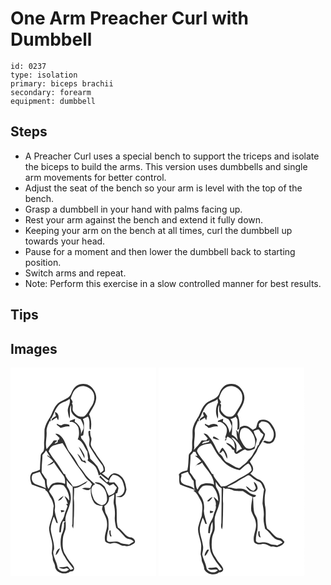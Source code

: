 # One Arm Preacher Curl with Dumbbell
> 

``` 
id: 0237 
type: isolation 
primary: biceps brachii 
secondary: forearm 
equipment: dumbbell 
``` 

## Steps

 - A Preacher Curl uses a special bench to support the triceps and isolate the biceps to build the arms. This version uses dumbbells and single arm movements for better control.
 - Adjust the seat of the bench so your arm is level with the top of the bench.
 - Grasp a dumbbell in your hand with palms facing up.
 - Rest your arm against the bench and extend it fully down.
 - Keeping your arm on the bench at all times, curl the dumbbell up towards your head.
 - Pause for a moment and then lower the dumbbell back to starting position.
 - Switch arms and repeat.
 - Note: Perform this exercise in a slow controlled manner for best results.

## Tips


## Images

<svg width="175pt" height="250pt" viewBox="0 0 175 250" xmlns="http://www.w3.org/2000/svg">
  <g fill="#FFF">
    <path d="M0 0h175v250H0V0m72.67 31.77c-3.58 7.19-13.07 7.02-17.65 13.21-4.1 4.82-5.09 11.35-8.75 16.43-2.56 3.76-4.39 8.02-5.41 12.45-.29 4.69.1 9.41-.41 14.1-.55 4 .66 8.13-.76 12.03-1.16 1.95-3.52 3.35-3.44 5.86-.51 5.54-.76 11.12-.91 16.68-1.12.48-2.23.96-3.36 1.42-1.99.64-3.98 1.31-5.97 1.96-3.75 4.02-2.33 9.81-.46 14.38 5.37 2.04 10.82 3.87 16.29 5.66-.03.27-.08.81-.1 1.07 3.65 1.96 4.48 6.23 6.68 9.4 1.95 2.81 2.62 6.2 3.46 9.45-.78 3.68-.68 7.45-1.08 11.17-1.62 4.91-3.55 9.78-4.45 14.89-.28 7.24 3.62 13.88 3.83 21.09.09 3.29-.45 6.55-.69 9.83.3 2.08 1.23 4.04 1.2 6.18-.16 3.23 2.35 5.75 2.71 8.88.07 8.4 12.25 11.78 18.01 6.77 1.53-.38 3.68.04 4.42-1.75 1.82-2.95-1.23-5.76-2.83-8.03-3.53-3.63-5.84-8.19-8.43-12.48-2.43-5.42-2.17-11.56-1.71-17.35.26-3.92 2.19-7.41 3.17-11.15.54-3.12.15-6.32.3-9.47-.76.49-1.51.99-2.27 1.48.68 5.06-.58 10.05-2.76 14.6-2.15 8.74-1.63 18.85 3.74 26.4 2.53 5.38 6.85 9.53 10.26 14.33-.84.34-2.51 1.01-3.35 1.34-.78-.85-1.47-1.77-2.07-2.75-.4-.35-1.2-1.05-1.6-1.39-3.42 1.24-7.07.58-10.54 1.42 3.01 1.34 6.47 2.41 9.61.79.7.35 2.11 1.04 2.82 1.39-3.36 4.4-10.98 3.13-13.52-1.45-.5-2.97-1.27-5.89-2.55-8.63-1.48-4.5-4.32-9.27-1.8-13.98.44-8.25-3.31-15.92-4.04-24.02 0-5.3 2-10.33 3.67-15.28 1.31 2.41 2.34 4.96 3.13 7.58.45.11 1.34.32 1.79.42-.31-1.23-.62-2.46-.99-3.67-1.35-3.88-2.43-7.9-2.82-11.99 1.26-6.44-.12-13.53-4.22-18.75-.8-1.35-2.09-2.5-2.4-4.09 1.58-2.73 3.25-5.93 6.22-7.32 3.62-.59 7.65-.83 11.13.48 4.33 4.98 7.08 11.52 6.78 18.22-1.73-1.99-3.46-4.01-5.71-5.44 1.29 3.1 3.18 5.94 3.9 9.28-.51.08-1.53.25-2.04.33.45.58 1.33 1.75 1.77 2.33-1.23 3.8-3.05 7.41-3.86 11.35-.95 4.2-4.21 7.41-5.11 11.63-.81 2.78-.83 5.7-.96 8.58.47 0 1.4.01 1.87.02.58-4.52.97-9.09 2.55-13.4.75.07 2.25.19 3 .26-.77-6.99 3.39-13.09 4.94-19.66 2.38-6.7 2.07-14.55-1.95-20.57-2.09-2.66-1.23-6.1-1.68-9.2 1.98 3.07 4.68 5.59 7.34 8.06.17 14.7-.14 29.41-.29 44.11-.12.63-.38 1.88-.5 2.51.46 1.09.91 2.19 1.37 3.28.85-4.96.4-10.01.94-15 .05-7.04.68-14.11-.19-21.12.16-4.17.54-8.33.52-12.51 4.85.68 8.32-3.13 12.46-4.84 1.66-.74 2.58-2.5 3.92-3.63-5.92 2.39-11.11 7.57-17.96 6.72-2.64-5.22-8.16-8.96-9.37-14.78-.36-.05-1.07-.14-1.42-.18-3.63-5.9-7.23-11.85-11.47-17.33-2.68-2.97-4.59-6.49-6.79-9.81.8-2.87 2.54-5.58 5.28-6.91 3.65-1.45 7.54-2.14 11.32-3.14 7.54 11.43 14.5 23.32 22.87 34.2 3.11 4.17 5.36 9.26 10.02 12.01.81 1.07 1.62 2.14 2.45 3.2-.77 1.52-1.48 3.07-2.08 4.67-3.28-.15-6.82-1.09-9.87.59 3.42 1.32 8.07 3.5 10.59-.51-.54 6.03.37 12.3 3.9 17.33 2.41 3.09 6.55 3.93 10.26 3.67-.24 1.43-.49 2.86-.75 4.29 2.01 5.68 6.11 10.77 6.01 17.05.74 7.28-4.23 14.1-2.15 21.4 1.55 1.8 3.98 2.26 6.17 2.83 1.35-.36 2.72-.7 4.13-.8 4.76-.89 8.16 3.93 12.93 3.34 3.95 1.34 7.85-.53 11.14-2.65 3.46-2.38-.15-6.6-3.05-7.28-7.47-.4-10.07-8.71-16.05-11.85-2.61-8.35-.62-17.16-1.98-25.65-1.34-4.94-.26-10.04-.72-15.05.5-.22 1.5-.66 1.99-.88.31-2.12 1.23-4.14 1.27-6.29-1.22-2.43-3.08-4.48-4.89-6.48-2.1.11-4.19.15-6.28.16-.17-3.52 1.98-6.8 4.47-9.11 3.26.12 6.62 1.17 8.9 3.6 3.04 2.75 3.87 6.94 4.83 10.73 1.17 4.36-.95 9.87-5.61 11.04-1.03.19-3.08.55-4.11.74 2.72.38 5.97 1.42 8.23-.74 2.6-1.81 3.45-4.96 4.08-7.88-.66-3.66-1.11-7.4-2.76-10.78-2.11-4.76-6.89-8.4-12.14-8.62-3.18.76-5.69 3.14-6.75 6.22-2.66-1.89-5.19-3.95-7.72-6 1.23-.81 2.45-1.66 3.64-2.52-.06-1.62.01-3.26-.27-4.86-2.55-6.39-7.88-11.08-11.01-17.13-1.99-3.11-4.58-5.93-5.68-9.53-.72-3 1.5-5.98.46-8.96-1-2.62-1.42-5.4-1.22-8.21l-.73-.09c-2.33.16-1.1 2.85-1.29 4.35.21 2.34 1.47 4.52 1.18 6.92.02 2.82-1.3 6.01.58 8.51 4.64 7.52 9.41 15 14.94 21.89.7 1.86 1.55 3.79 1.24 5.83-.85 1.43-2.3 2.29-3.7 3.08-1.19-2.62-2.4-5.23-3.61-7.84-2.81-3.21-5.6-6.44-8.7-9.38-.05-4.44-2.14-8.4-3.47-12.53-1.62-4.28-3.97-8.29-7.13-11.63-.13-.69-.4-2.09-.54-2.79.69-.26 2.08-.77 2.77-1.03 1.13-4.62.83-9.37 1.05-14.07.06-1.89-.82-3.62-1.41-5.37 2.05-.94 4.03-2 6.03-3.04 3.1 4.61 1.16 10.33 2.18 15.36.3.08.9.22 1.2.3 1.17-6.07.8-12.66-1.93-18.27 2.98-5.83 7.52-11.19 8.37-17.88.9-6.14-2.35-12.17-7.05-15.93-3.5-2.81-8.39-3.18-12.63-2.2-5.4 1.55-8.8 6.64-10.36 11.77M57.01 159.65c3.41.11 5.22-3.14 6.74-5.67-2.65 1.33-5.07 3.18-6.74 5.67m3.29 11.45c.15.61.43 1.84.57 2.45 1.54-.18 3.04-.59 4.2-1.69-1.53-.58-3.14-.78-4.77-.76m-6 54.02c2.73-2.04 3.94-5.29 5.08-8.37-3.47.99-4.93 5.12-5.08 8.37z"/>
    <path d="M80.23 24.1c5.27-3.89 12.87-1.66 17.02 2.8 5.3 5.54 3.69 14.44-.37 20.24-2.86 3.86-4.43 9.02-8.85 11.46-4.91 1.39-9.59-1.35-12.25-5.38-2.74-2.9.27-7.32-2.08-10.31 2.03-1.95-.58-4.04-1.41-5.93 1.65-4.76 3.33-10.14 7.94-12.88z"/>
    <path d="M57.83 44.91c3.61-3.66 9.28-3.9 13.02-7.41 1.88 5.44-3.07 10.08-1.96 15.51.33 2.79.97 5.55 2.02 8.17 1.2-5.22-.86-10.98 1.66-15.91.41 3-.66 6.35 1.18 9.02 2.16 3.99 6.37 6.14 10.48 7.62 1.8 3.8 4.41 7.73 3.05 12.11a43.793 43.793 0 0 0-2.87 6.27c1.09-5.99-2.02-12.38-7.35-15.3.14-1.19.31-2.38.44-3.57-2.05.8-4.1 1.62-6.17 2.38-.06.39-.17 1.18-.23 1.58 4.47-1.24 8.2 2.71 10.22 6.25 1.26 4.68 1.41 9.92-.61 14.43 6.39 2.57 7.83 9.73 11.61 14.76.2 2.85.31 5.73.87 8.55-.23.65-.45 1.3-.68 1.95 3.08 2.62 6.8 4.53 9.4 7.68 2.19 3.05 3.1 6.79 4.04 10.37.73-.36 1.45-.73 2.17-1.1 3.26 2.69 6.61 5.27 10.14 7.6-.95.58-1.9 1.15-2.86 1.72-2.42-2.85-5.41-5.16-7.6-8.2-.41.7-.82 1.39-1.21 2.1 3.75 3.69 7.9 7 12.22 10.01 1.51-.69 3.04-1.36 4.54-2.08a73.43 73.43 0 0 1 4.2 4.44c-.26.73-.78 2.18-1.04 2.9-.17-.02-.5-.08-.67-.11-.11 4.45-4.37 5.88-7.87 7.07-2-3.43-3.18-7.25-4.97-10.77-2.74-3.59-7.36-6.42-12.02-5.06 2.29 2.12 5.84 1.78 8.01 4.07 5.04 3.59 6.9 10.09 6.86 16.02.11 3.93-3.41 8.06-7.57 6.81-4.11-1.52-8.1-4.63-9.15-9.09-2.17-5.1-4.06-13.09 2.55-15.79-.9-.69-1.81-1.37-2.7-2.07-4.07-3.58-8.07-7.33-10.96-11.96-2.05-3.53-5.41-6.12-7.21-9.81-2.49-4.69-5.21-9.28-8.7-13.3-5.38-5.63-5.59-14.31-11.02-19.89-1.95-1.86-4.24-4.16-7.2-3.46 1.58 1.7 3.25 3.31 4.97 4.87-.25.73-.74 2.19-.99 2.93l-.87-1.1c-.18 1.2-.37 2.4-.57 3.61-1.17.54-2.33 1.09-3.5 1.63.35-.63 1.05-1.9 1.4-2.53l.65 1.08c.15-.67.46-2.03.61-2.71-.96.07-2.88.23-3.84.31-2.18 3.97-5.81 6.79-8.44 10.42-2.06-6.87.51-13.9 0-20.87-.49-4.82 2.06-9.05 3.86-13.31l1 1.11c.04-1.5.07-2.99.09-4.48l.71.95c2.83-5.53 4.7-11.67 8.86-16.42m-4.54 8.39c.16 1.63.62 3.19 1.25 4.7-1.84 1.63-5.56 2.68-5.18 5.68 1.97-1.36 4.03-2.59 6.07-3.86.41 1.19.95 2.35 1.77 3.32 1.35-3.67.49-8.88-3.91-9.84m2.21 14.02c.06.38.16 1.15.22 1.53 1.6.99 3.09 2.17 4.38 3.55 3.54-.91 6.92-2.59 10.68-1.67l-.16-2.16c-2.9-.8-6.07-1.48-8.82.18-2.17 1.45-4.24-.76-6.3-1.43m26.43 27.65c1.96 4.82 4.78 9.24 6.76 14.05.14-1.7.44-3.57-.59-5.07-1.81-3.14-3.37-6.57-6.17-8.98m-1.82 8.27c1.66 2.98 3.51 5.87 4.96 8.97 1.95.9 3.91 1.79 5.91 2.6-.47-1.11-.98-2.19-1.48-3.27l-2.64.08c-2.03-2.98-3.62-6.36-6.75-8.38zM42.72 99.47c1.66 2.78 3.42 5.49 5.15 8.23l-3.28-2.52-.47.8c2.66 1.89 5.29 3.88 7.18 6.59-2.44 1.68-4.81 3.48-7.47 4.8 3.05-.57 6.26-1.15 8.12-3.94 3.47 5.66 7.66 10.81 11.57 16.16 2.21 2.81 2.07 6.47 1.94 9.85-4.35-1.73-9.23-2.43-13.68-.63-3.26.83-4.56 4.16-6.11 6.77-2.43-3.35-2.03-7.56-2.34-11.46-2.43-2.35-3.63-5.61-5.82-8.15-.47-7.08.75-14.13.85-21.21 1.69-1.54 3.18-3.31 4.36-5.29zM26.83 127.93c2.7-1.17 5.46-2.2 8.33-2.85 1.66 3.62 3.7 7.05 5.93 10.35.39 3.15.52 6.34 1.45 9.4-3.92-2.14-8.29-3.18-12.38-4.92-4.56-1.82-6.04-8.03-3.33-11.98z"/>
    <path d="M118.29 155.65c2.02-1.21 4.01-2.46 6.06-3.61.64 4.02-1.25 7.96-.34 11.94 1.19 4.91 1.57 9.98 1.18 15.01-.4 4.49.71 8.89 1.59 13.25 4.16 3.18 7.05 7.59 10.83 11.12 2.86 3.14 8.15 1.6 10.26 5.61a184.26 184.26 0 0 0-5.72 3.44c-3.68-1.12-7.79-.37-11.14-2.55-4.02-2.32-8.68-.26-12.99-.85-1.4-.03-2.62-1.7-2.43-3.05.22-4.07.61-8.19 2.01-12.05.01-4.14.31-8.31-.27-12.43-.53-2.95-2.51-5.31-3.54-8.06-.49-2.48-.72-5.01-1.15-7.5 3.82-2.04 5.76-6 5.65-10.27m.38 39.96c-.14 2.51-.13 5.09 1.41 7.23.32-.14.95-.4 1.26-.53-1.09-2.13-1.33-4.49-1.15-6.84-.38.03-1.14.1-1.52.14z"/>
  </g>
  <g fill="#333">
    <path d="M72.67 31.77c1.56-5.13 4.96-10.22 10.36-11.77 4.24-.98 9.13-.61 12.63 2.2 4.7 3.76 7.95 9.79 7.05 15.93-.85 6.69-5.39 12.05-8.37 17.88 2.73 5.61 3.1 12.2 1.93 18.27-.3-.08-.9-.22-1.2-.3-1.02-5.03.92-10.75-2.18-15.36-2 1.04-3.98 2.1-6.03 3.04.59 1.75 1.47 3.48 1.41 5.37-.22 4.7.08 9.45-1.05 14.07-.69.26-2.08.77-2.77 1.03.14.7.41 2.1.54 2.79 3.16 3.34 5.51 7.35 7.13 11.63 1.33 4.13 3.42 8.09 3.47 12.53 3.1 2.94 5.89 6.17 8.7 9.38 1.21 2.61 2.42 5.22 3.61 7.84 1.4-.79 2.85-1.65 3.7-3.08.31-2.04-.54-3.97-1.24-5.83-5.53-6.89-10.3-14.37-14.94-21.89-1.88-2.5-.56-5.69-.58-8.51.29-2.4-.97-4.58-1.18-6.92.19-1.5-1.04-4.19 1.29-4.35l.73.09c-.2 2.81.22 5.59 1.22 8.21 1.04 2.98-1.18 5.96-.46 8.96 1.1 3.6 3.69 6.42 5.68 9.53 3.13 6.05 8.46 10.74 11.01 17.13.28 1.6.21 3.24.27 4.86-1.19.86-2.41 1.71-3.64 2.52 2.53 2.05 5.06 4.11 7.72 6 1.06-3.08 3.57-5.46 6.75-6.22 5.25.22 10.03 3.86 12.14 8.62 1.65 3.38 2.1 7.12 2.76 10.78-.63 2.92-1.48 6.07-4.08 7.88-2.26 2.16-5.51 1.12-8.23.74 1.03-.19 3.08-.55 4.11-.74 4.66-1.17 6.78-6.68 5.61-11.04-.96-3.79-1.79-7.98-4.83-10.73-2.28-2.43-5.64-3.48-8.9-3.6-2.49 2.31-4.64 5.59-4.47 9.11 2.09-.01 4.18-.05 6.28-.16 1.81 2 3.67 4.05 4.89 6.48-.04 2.15-.96 4.17-1.27 6.29-.49.22-1.49.66-1.99.88.46 5.01-.62 10.11.72 15.05 1.36 8.49-.63 17.3 1.98 25.65 5.98 3.14 8.58 11.45 16.05 11.85 2.9.68 6.51 4.9 3.05 7.28-3.29 2.12-7.19 3.99-11.14 2.65-4.77.59-8.17-4.23-12.93-3.34-1.41.1-2.78.44-4.13.8-2.19-.57-4.62-1.03-6.17-2.83-2.08-7.3 2.89-14.12 2.15-21.4.1-6.28-4-11.37-6.01-17.05.26-1.43.51-2.86.75-4.29-3.71.26-7.85-.58-10.26-3.67-3.53-5.03-4.44-11.3-3.9-17.33-2.52 4.01-7.17 1.83-10.59.51 3.05-1.68 6.59-.74 9.87-.59.6-1.6 1.31-3.15 2.08-4.67-.83-1.06-1.64-2.13-2.45-3.2-4.66-2.75-6.91-7.84-10.02-12.01-8.37-10.88-15.33-22.77-22.87-34.2-3.78 1-7.67 1.69-11.32 3.14-2.74 1.33-4.48 4.04-5.28 6.91 2.2 3.32 4.11 6.84 6.79 9.81 4.24 5.48 7.84 11.43 11.47 17.33.35.04 1.06.13 1.42.18 1.21 5.82 6.73 9.56 9.37 14.78 6.85.85 12.04-4.33 17.96-6.72-1.34 1.13-2.26 2.89-3.92 3.63-4.14 1.71-7.61 5.52-12.46 4.84.02 4.18-.36 8.34-.52 12.51.87 7.01.24 14.08.19 21.12-.54 4.99-.09 10.04-.94 15-.46-1.09-.91-2.19-1.37-3.28.12-.63.38-1.88.5-2.51.15-14.7.46-29.41.29-44.11-2.66-2.47-5.36-4.99-7.34-8.06.45 3.1-.41 6.54 1.68 9.2 4.02 6.02 4.33 13.87 1.95 20.57-1.55 6.57-5.71 12.67-4.94 19.66-.75-.07-2.25-.19-3-.26-1.58 4.31-1.97 8.88-2.55 13.4-.47-.01-1.4-.02-1.87-.02.13-2.88.15-5.8.96-8.58.9-4.22 4.16-7.43 5.11-11.63.81-3.94 2.63-7.55 3.86-11.35-.44-.58-1.32-1.75-1.77-2.33.51-.08 1.53-.25 2.04-.33-.72-3.34-2.61-6.18-3.9-9.28 2.25 1.43 3.98 3.45 5.71 5.44.3-6.7-2.45-13.24-6.78-18.22-3.48-1.31-7.51-1.07-11.13-.48-2.97 1.39-4.64 4.59-6.22 7.32.31 1.59 1.6 2.74 2.4 4.09 4.1 5.22 5.48 12.31 4.22 18.75.39 4.09 1.47 8.11 2.82 11.99.37 1.21.68 2.44.99 3.67-.45-.1-1.34-.31-1.79-.42-.79-2.62-1.82-5.17-3.13-7.58-1.67 4.95-3.67 9.98-3.67 15.28.73 8.1 4.48 15.77 4.04 24.02-2.52 4.71.32 9.48 1.8 13.98 1.28 2.74 2.05 5.66 2.55 8.63 2.54 4.58 10.16 5.85 13.52 1.45-.71-.35-2.12-1.04-2.82-1.39-3.14 1.62-6.6.55-9.61-.79 3.47-.84 7.12-.18 10.54-1.42.4.34 1.2 1.04 1.6 1.39.6.98 1.29 1.9 2.07 2.75.84-.33 2.51-1 3.35-1.34-3.41-4.8-7.73-8.95-10.26-14.33-5.37-7.55-5.89-17.66-3.74-26.4 2.18-4.55 3.44-9.54 2.76-14.6.76-.49 1.51-.99 2.27-1.48-.15 3.15.24 6.35-.3 9.47-.98 3.74-2.91 7.23-3.17 11.15-.46 5.79-.72 11.93 1.71 17.35 2.59 4.29 4.9 8.85 8.43 12.48 1.6 2.27 4.65 5.08 2.83 8.03-.74 1.79-2.89 1.37-4.42 1.75-5.76 5.01-17.94 1.63-18.01-6.77-.36-3.13-2.87-5.65-2.71-8.88.03-2.14-.9-4.1-1.2-6.18.24-3.28.78-6.54.69-9.83-.21-7.21-4.11-13.85-3.83-21.09.9-5.11 2.83-9.98 4.45-14.89.4-3.72.3-7.49 1.08-11.17-.84-3.25-1.51-6.64-3.46-9.45-2.2-3.17-3.03-7.44-6.68-9.4.02-.26.07-.8.1-1.07-5.47-1.79-10.92-3.62-16.29-5.66-1.87-4.57-3.29-10.36.46-14.38 1.99-.65 3.98-1.32 5.97-1.96 1.13-.46 2.24-.94 3.36-1.42.15-5.56.4-11.14.91-16.68-.08-2.51 2.28-3.91 3.44-5.86 1.42-3.9.21-8.03.76-12.03.51-4.69.12-9.41.41-14.1 1.02-4.43 2.85-8.69 5.41-12.45 3.66-5.08 4.65-11.61 8.75-16.43 4.58-6.19 14.07-6.02 17.65-13.21m7.56-7.67c-4.61 2.74-6.29 8.12-7.94 12.88.83 1.89 3.44 3.98 1.41 5.93 2.35 2.99-.66 7.41 2.08 10.31 2.66 4.03 7.34 6.77 12.25 5.38 4.42-2.44 5.99-7.6 8.85-11.46 4.06-5.8 5.67-14.7.37-20.24-4.15-4.46-11.75-6.69-17.02-2.8m-22.4 20.81c-4.16 4.75-6.03 10.89-8.86 16.42l-.71-.95c-.02 1.49-.05 2.98-.09 4.48l-1-1.11c-1.8 4.26-4.35 8.49-3.86 13.31.51 6.97-2.06 14 0 20.87 2.63-3.63 6.26-6.45 8.44-10.42.96-.08 2.88-.24 3.84-.31-.15.68-.46 2.04-.61 2.71l-.65-1.08c-.35.63-1.05 1.9-1.4 2.53 1.17-.54 2.33-1.09 3.5-1.63.2-1.21.39-2.41.57-3.61l.87 1.1c.25-.74.74-2.2.99-2.93-1.72-1.56-3.39-3.17-4.97-4.87 2.96-.7 5.25 1.6 7.2 3.46 5.43 5.58 5.64 14.26 11.02 19.89 3.49 4.02 6.21 8.61 8.7 13.3 1.8 3.69 5.16 6.28 7.21 9.81 2.89 4.63 6.89 8.38 10.96 11.96.89.7 1.8 1.38 2.7 2.07-6.61 2.7-4.72 10.69-2.55 15.79 1.05 4.46 5.04 7.57 9.15 9.09 4.16 1.25 7.68-2.88 7.57-6.81.04-5.93-1.82-12.43-6.86-16.02-2.17-2.29-5.72-1.95-8.01-4.07 4.66-1.36 9.28 1.47 12.02 5.06 1.79 3.52 2.97 7.34 4.97 10.77 3.5-1.19 7.76-2.62 7.87-7.07.17.03.5.09.67.11.26-.72.78-2.17 1.04-2.9a73.43 73.43 0 0 0-4.2-4.44c-1.5.72-3.03 1.39-4.54 2.08-4.32-3.01-8.47-6.32-12.22-10.01.39-.71.8-1.4 1.21-2.1 2.19 3.04 5.18 5.35 7.6 8.2.96-.57 1.91-1.14 2.86-1.72-3.53-2.33-6.88-4.91-10.14-7.6-.72.37-1.44.74-2.17 1.1-.94-3.58-1.85-7.32-4.04-10.37-2.6-3.15-6.32-5.06-9.4-7.68.23-.65.45-1.3.68-1.95-.56-2.82-.67-5.7-.87-8.55-3.78-5.03-5.22-12.19-11.61-14.76 2.02-4.51 1.87-9.75.61-14.43-2.02-3.54-5.75-7.49-10.22-6.25.06-.4.17-1.19.23-1.58 2.07-.76 4.12-1.58 6.17-2.38-.13 1.19-.3 2.38-.44 3.57 5.33 2.92 8.44 9.31 7.35 15.3.79-2.16 1.75-4.26 2.87-6.27 1.36-4.38-1.25-8.31-3.05-12.11-4.11-1.48-8.32-3.63-10.48-7.62-1.84-2.67-.77-6.02-1.18-9.02-2.52 4.93-.46 10.69-1.66 15.91-1.05-2.62-1.69-5.38-2.02-8.17-1.11-5.43 3.84-10.07 1.96-15.51-3.74 3.51-9.41 3.75-13.02 7.41M42.72 99.47c-1.18 1.98-2.67 3.75-4.36 5.29-.1 7.08-1.32 14.13-.85 21.21 2.19 2.54 3.39 5.8 5.82 8.15.31 3.9-.09 8.11 2.34 11.46 1.55-2.61 2.85-5.94 6.11-6.77 4.45-1.8 9.33-1.1 13.68.63.13-3.38.27-7.04-1.94-9.85-3.91-5.35-8.1-10.5-11.57-16.16-1.86 2.79-5.07 3.37-8.12 3.94 2.66-1.32 5.03-3.12 7.47-4.8-1.89-2.71-4.52-4.7-7.18-6.59l.47-.8 3.28 2.52c-1.73-2.74-3.49-5.45-5.15-8.23m-15.89 28.46c-2.71 3.95-1.23 10.16 3.33 11.98 4.09 1.74 8.46 2.78 12.38 4.92-.93-3.06-1.06-6.25-1.45-9.4-2.23-3.3-4.27-6.73-5.93-10.35-2.87.65-5.63 1.68-8.33 2.85m91.46 27.72c.11 4.27-1.83 8.23-5.65 10.27.43 2.49.66 5.02 1.15 7.5 1.03 2.75 3.01 5.11 3.54 8.06.58 4.12.28 8.29.27 12.43-1.4 3.86-1.79 7.98-2.01 12.05-.19 1.35 1.03 3.02 2.43 3.05 4.31.59 8.97-1.47 12.99.85 3.35 2.18 7.46 1.43 11.14 2.55 1.89-1.18 3.79-2.33 5.72-3.44-2.11-4.01-7.4-2.47-10.26-5.61-3.78-3.53-6.67-7.94-10.83-11.12-.88-4.36-1.99-8.76-1.59-13.25.39-5.03.01-10.1-1.18-15.01-.91-3.98.98-7.92.34-11.94-2.05 1.15-4.04 2.4-6.06 3.61z"/>
    <path d="M53.29 53.3c4.4.96 5.26 6.17 3.91 9.84-.82-.97-1.36-2.13-1.77-3.32-2.04 1.27-4.1 2.5-6.07 3.86-.38-3 3.34-4.05 5.18-5.68-.63-1.51-1.09-3.07-1.25-4.7zM55.5 67.32c2.06.67 4.13 2.88 6.3 1.43 2.75-1.66 5.92-.98 8.82-.18l.16 2.16c-3.76-.92-7.14.76-10.68 1.67-1.29-1.38-2.78-2.56-4.38-3.55-.06-.38-.16-1.15-.22-1.53zM81.93 94.97c2.8 2.41 4.36 5.84 6.17 8.98 1.03 1.5.73 3.37.59 5.07-1.98-4.81-4.8-9.23-6.76-14.05zM80.11 103.24c3.13 2.02 4.72 5.4 6.75 8.38l2.64-.08c.5 1.08 1.01 2.16 1.48 3.27-2-.81-3.96-1.7-5.91-2.6-1.45-3.1-3.3-5.99-4.96-8.97zM57.01 159.65c1.67-2.49 4.09-4.34 6.74-5.67-1.52 2.53-3.33 5.78-6.74 5.67zM60.3 171.1c1.63-.02 3.24.18 4.77.76-1.16 1.1-2.66 1.51-4.2 1.69-.14-.61-.42-1.84-.57-2.45zM118.67 195.61c.38-.04 1.14-.11 1.52-.14-.18 2.35.06 4.71 1.15 6.84-.31.13-.94.39-1.26.53-1.54-2.14-1.55-4.72-1.41-7.23zM54.3 225.12c.15-3.25 1.61-7.38 5.08-8.37-1.14 3.08-2.35 6.33-5.08 8.37z"/>
  </g>
</svg>

<svg width="175pt" height="250pt" viewBox="0 0 175 250" xmlns="http://www.w3.org/2000/svg">
  <g fill="#FFF">
    <path d="M0 0h175v250H0V0m82.16 20.2c-4.93 1.87-8.05 6.63-9.53 11.49-3.54 7.25-13.14 7-17.68 13.26-3.31 3.9-4.66 8.92-6.9 13.41-2.14 3.6-4.65 7.03-5.95 11.07-2.43 5.25-.87 11.12-1.58 16.66-.8 4.65.3 9.37-.8 13.99-1.4 1.78-3.67 3.3-3.58 5.83-.51 5.74-.27 11.57-1.68 17.21-3.59 1.1-7.86 1.6-10.18 4.93 1.06 3.99-.38 8.52 1.44 12.24 5.98 2.78 12.46 4.3 18.59 6.71l-2.79.64c4.54 2.43 6.55 7.68 9.04 11.93 3.22 5.72 1.54 12.23 1.2 18.38-1.26 3.69-2.67 7.34-3.63 11.13-2.3 6.26.66 12.7 2 18.83 1.66 5.19.77 10.63.27 15.92.63 2.66 1.37 5.29 1.36 8.05 1.26 3.32 2.94 6.5 3.04 10.14 3.09 6.11 12.54 8.21 17.76 3.65 2.69.3 5.61-1.53 4.81-4.54-1.5-4.31-5.58-7.05-7.71-11.02-1.77-3.32-4.42-6.25-5.18-10.02-1.2-4.89-.89-9.97-.42-14.93.36-3.63 2.26-6.85 3.1-10.35.84-5.92-1.03-12.05 1-17.83 1.24-3.9 2.99-7.63 4.06-11.59.17-.61.52-1.81.69-2.41 1.35-6.04.46-12.66-2.95-17.88-1.8-2.31-1.4-5.23-1.41-7.96 1.88 2.95 3.65 6.2 7.05 7.64.09 13.78-.19 27.56-.32 41.34-.34 2.67-.79 5.47.77 7.88.32-1.28.69-2.56.72-3.88.39-9.06.67-18.13.66-27.19-.73-6.32.24-12.65 0-18.98.61.29 1.83.88 2.43 1.17l.5.31c4.57-1.21 8.23 2.5 12.69 2.6 2.68.2 5.36-.01 8.05.05 3.89 2.29 7.41 5.17 11.61 6.9-.83 5.57-2.19 11.22-1.53 16.9 1.71 5.08 5.27 9.56 5.56 15.09 1.12 7.65-4.33 14.81-2.13 22.46 2.3 2.68 6.07 3.26 9.33 2.29 4.14-1.19 7.66 1.62 11.21 3.22 2.34-.54 4.61.31 6.93.51 3.49-1.2 7.66-2.46 8.95-6.36-1.74-1.84-3.22-4.53-6.11-4.52-6.63-.96-9.04-8.44-14.59-11.33-3.42-9.02-.44-18.83-2.69-28.04-.75-6.09-.36-12.29.93-18.25-1.2-4.84-3.02-10.29-7.96-12.47-4.15-1.32-7.14-4.56-10.52-7.12 1.31-1.59 3.41-2.99 3.28-5.31.39-3.57-2.37-6.33-3.95-9.24 2.41-3.11 4.41-6.5 6.75-9.66 1.97-2.58 2.57-5.88 4.36-8.56 1.51-2.32 2.96-4.67 4.46-7l-1.6-.92 2.07.76c.35-2.73 2.42-5.27 2.19-7.99-2.72-2.5-4.12-6.22-7.27-8.25-.03-1.23-.05-2.46-.07-3.69 1.01-.92 1.99-1.87 2.95-2.83 1.85-.01 3.78-.17 5.52.63 3.83 1.19 5.52 5.15 7.52 8.26 2.56 4.02 2.66 9.66-.23 13.53-1.82 3.19-6.11 1.16-8.8.53-.68.45-1.35.91-2.02 1.38 2.99 1.38 6.4 3.25 9.68 1.49 3.46-.78 4.48-4.61 5.41-7.54.98-6.31-2.32-12.36-6.34-16.96-3.18-3.6-8.51-4.42-12.9-2.81-2.71 1.7-2.76 5.29-3.78 8.01-.48 2.09-2.93 2.44-4.46 3.49-2.8-2.41-5.98-5.39-9.98-4.92-1.93-.05-3.55 1.14-5.23 1.89-.79 2.64-1.84 5.23-2.04 8.01l-.2-.01c.43-2.16-.74-3.98-2.91-4.38l.94 1.14c-.09 3.67.96 7.17 1.53 10.75-1.58-3.08-4.36-5.06-7.26-6.79.66-4.44.5-8.92.66-13.39.29-2.12-1.42-3.62-2.2-5.41 2.35-.39 4.4-1.61 6.43-2.78.61 1.02 1.23 2.04 1.86 3.06.36 4.33.51 8.7-.18 13.01.57-.3 1.72-.9 2.29-1.2.98-5.88.48-12.19-2.13-17.61 2.94-5.88 7.54-11.23 8.37-17.97.87-6.11-2.37-12.13-7.03-15.9-3.78-3.03-9.12-3.31-13.62-1.98z"/>
    <path d="M80.19 24.22c8.05-5.91 21.23 1.84 20.23 11.71.39 6.66-4.29 11.84-7.4 17.26-1.64 2.95-4.27 6.22-8.06 5.63-4 .29-6.9-2.92-9.19-5.74-1.94-2.4-1.04-5.72-.79-8.5-.32-.41-.95-1.24-1.26-1.65.3-.38.91-1.14 1.22-1.53-.85-1.47-1.71-2.94-2.59-4.4 1.71-4.68 3.25-10.07 7.84-12.78z"/>
    <path d="M58.41 44.42c3.64-3.05 8.78-3.48 12.3-6.74.19 1.36.39 2.72.61 4.08-3.07 6.08-3.46 13.35-.31 19.49 1.25-5.24-1.18-10.94 1.36-15.9h.3c.27 3.01-.81 6.35 1.05 9.03 2.09 4.02 6.39 5.83 10.24 7.68 1.8 2.25 2.63 5.18 3.7 7.84.04 2.98-1.25 5.71-2.65 8.25-.53-5.3-3.08-10.62-7.91-13.25.15-1.17.28-2.34.41-3.51-2.09.76-4.15 1.57-6.24 2.33-.06.44-.18 1.32-.24 1.75 4.11-1.41 7.33 2.2 9.64 5.08 2.49 3.94.84 8.62-.68 12.57.16.58.47 1.75.62 2.34l-1.4 1.72c1.81.47 2.35-.46 1.99-2.19.37-.56 1.11-1.67 1.48-2.22 2.13 1.31 4.57 2.33 6.22 4.28 2.34 2.89 2.51 6.79 2.75 10.34-3.14-2.98-6.04-6.81-10.75-7.16 1.95 3.06 6 4.14 7.28 7.81.84.44 1.69.87 2.53 1.31-.19 1.89.94 4.42 3.18 4.13 3.33-1.71 6.34-4.04 9.84-5.44 3.31 3.09 7.91.64 11.44-.78.5-3.85 2.4-7.37 2.66-11.26-1.28-3.29-3.09-6.36-3.94-9.82 2.06-.76 4.02-2.16 6.3-1.97.9 1.01 1.56 2.21 2.27 3.36 1.15.86 2.38 1.66 3.31 2.77-.87 4.48-4.91 7.57-5.46 12.16-.37.27-1.09.81-1.46 1.08-1.28 4.12-4.34 7.28-6.11 11.16-1.32 2.89-4.24 4.52-5.89 7.17-1.76 2.88-5 4.24-7.32 6.58-1.04.75-1.9 2.12-3.34 2.03-4.98-.88-8.72-4.55-13.27-6.48-2.75-1.17-4.62-3.57-5.77-6.26-.9-2.3-3.14-3.5-4.77-5.2-4.12-5.72-5.91-12.87-10.71-18.14-1.86-2.56-4.05-5.97-7.76-5.23 1.57 2.01 3.36 3.84 5.1 5.7-.48.6-1.44 1.81-1.92 2.42-1.8-.01-3.6-.01-5.41-.01-2.47 4.28-6.15 7.76-9.37 11.44.11-1 .28-1.99.51-2.96-.88-6.28 1.04-12.5.54-18.79-.44-4.78 2.08-8.97 3.89-13.17l.95 1.09c0-1.57-.02-3.14-.08-4.71l.54 1.74c3.28-5.81 5-12.63 9.75-17.54m-3.99 13.52c-1.77 1.65-5.63 2.78-4.97 5.77 1.93-1.34 3.95-2.55 5.98-3.75.55 1.07 1.11 2.14 1.68 3.2.39-1.68.77-3.37 1.15-5.05-1.02-1.5-1.91-3.08-3.09-4.45-3.18-1.08-1.41 3.03-.75 4.28m1.04 9.32c.05.42.15 1.25.21 1.67 1.57.94 3.01 2.06 4.21 3.45 3.83-.57 7.32-2.63 11.32-1.65-.37-1.12-.62-2.52-2.08-2.62-3.04-1.15-6.25-.27-8.96 1.29-1.56-.73-3.12-1.46-4.7-2.14m9.58 17.41c2.61.86 5.23 1.69 7.92 2.21-1.97-2.04-4.53-3.31-7.13-4.35-.2.53-.59 1.6-.79 2.14m7.47 17.55c2.2.53 3.47-1.15 4.55-2.72 2.65 2.71 3.26 6.55 5.1 9.74 1.22-4.9-2.41-9.44-5.24-13.1-2.63.86-2.63 4.25-4.41 6.08z"/>
    <path d="M98.63 74.91c1.7-3.54 6.63-3.19 9.39-1.18 6.11 4.78 9.49 13.29 7.1 20.86-2.53 2.63-6.38 3.61-9.71 1.9-3.27-2.19-4.82-5.93-6.65-9.25-2.23-3.69-1.68-8.48-.13-12.33zM87.21 83.79c3.36.01 5.02 2.8 7.01 4.96 2.39 2.56 3.85 5.79 5.87 8.63-2.49 1.07-5.01 2.23-6.85 4.3.12-2.88.32-5.76.13-8.63-.75-3.8-3.74-6.47-6.16-9.26zM59.25 88.06c.45-.28 1.36-.83 1.82-1.11-.17.56-.5 1.69-.67 2.25-2.76.75-5.5 1.58-8.29 2.24.9-3.21 4.48-3.11 7.14-3.38zM46.05 100.25c1.64-7.4 10.36-8.41 16.58-9.25 3.94 5.59 6.48 12.13 11.34 17.06 5.24 8 14.02 13.36 23.38 15.02 3.59-2.57 6.33-6.4 10.51-8.1 2.21 2 3.79 5.14 3.72 8.16-4.41 5.09-11.03 7.35-16.59 10.9-3.88 2.61-8.2 4.46-12.11 7.03-2.35 1.51-5.2 1.54-7.89 1.64-2.11-3.38-4.68-6.43-7.03-9.63-1.01-1.6-2.53-3.15-2.3-5.19-.37-.05-1.1-.15-1.46-.19-3.1-5.14-6.41-10.16-9.77-15.13-3.08-3.89-6.36-7.73-8.38-12.32zM41.69 100.85c.83.09 1.66.19 2.49.3.62 1.72 1.44 3.34 2.47 4.85-.79-.13-2.37-.38-3.15-.51 2.67 2.2 5.74 4.07 7.63 7.06-2.5 1.88-5.6 3.29-7.08 6.21.43-.49 1.3-1.47 1.73-1.96 2.4-.3 4.52-1.43 6.46-2.81 4.78 8.8 14.48 15.69 14.13 26.59-.31-.24-.93-.72-1.23-.95-4.07-.88-8.38-1.54-12.36.11-3.26.79-4.6 4.05-6.09 6.68-2.38-3.37-1.92-7.6-2.33-11.48-2.68-2.71-4.15-6.32-6.8-9.05-.42-6.97.81-13.92.77-20.9 1.27-1.25 2.53-2.54 3.36-4.14z"/>
    <path d="M27.15 127.89c2.6-1.13 5.27-2.06 8.02-2.73.68 2.61 2.78 4.42 3.94 6.79.74 1.43 1.49 2.9 2.83 3.87.35 3.36.58 6.73 1.14 10.07-3.83-4.62-10.94-3.77-15.33-7.68-1.59-2.26-1.47-5.49-.35-7.94-.08-.79-.17-1.59-.25-2.38zM106.45 129.65c1.89-1.49 3.73.69 5.21 1.74 2.5 2.25 5.31 4.11 8.44 5.38 4.09 1.41 4.21 6.28 6.41 9.36-1.06 5.61-1.5 11.29-1.82 16.96.84 5.25 2 10.51 1.41 15.87-.63 4.87.7 9.64 1.62 14.38 4.37 3.3 7.29 8.05 11.45 11.53 2.79 2.69 7.73 1.25 9.57 5.13-2.08 1.22-4.19 2.41-6.44 3.3-2.21-.71-4.52-.87-6.81-1.06-3.1-1.06-6.01-3.15-9.47-2.55-3.02-.16-7.69 1.91-9.27-1.76-.15-4.43.74-8.82 1.8-13.1.41-3.88.33-7.81-.05-11.68-.32-3.04-2.21-5.52-3.44-8.22-1.84-6.32-.94-12.98-1.9-19.42 1.76-.14 3.61-.3 3.57-2.51-2.1-.52-4.24-.94-6.23-1.82-2.46-1.3-4.2-3.69-6.82-4.72-2.73-1.22-5.78-1.31-8.71-1.25-4.03.36-7.74-1.78-11.78-1.38-.12-.2-.36-.6-.48-.81 3.12-2.2 6.87-3.21 10.09-5.23 4.43-2.91 9.09-5.43 13.65-8.14m7.75 7.4c.46 2.43 1.62 4.64 2.42 6.97.27 1.68-1.62 2.62-2.52 3.77-3.97-.04-5.93-4.5-9.44-5.39 1.65 3.17 4.4 6.43 8.3 6.42 2.6.6 5.31-1.34 5.85-3.87-.1-3.17-1.71-6.42-4.61-7.9m5.44 59.52c-.11 2.64-.68 6.7 2.88 7.23-.97-2.36-1.55-4.84-1.3-7.4-.39.04-1.18.13-1.58.17zM52.55 142.48c3.82-1.52 8.3-1.17 12.19-.08 4.24 4.91 6.9 11.29 6.73 17.85-1.66-1.88-3.37-3.75-5.5-5.12 1.08 3.48 3.72 6.51 2.51 10.39 1.31 4.09-1.97 7.54-2.56 11.44-.77 4.77-4.34 8.4-5.52 13.02-.89 2.8-.76 5.77-.9 8.67.49.03 1.46.08 1.95.11.91-4.61.48-9.7 3.25-13.75.19 4.21.74 8.7-.95 12.69-3.6 7.38-3.29 16.11-1.14 23.86 3.17 7.7 8.43 14.2 13.53 20.68-.76.3-2.29.9-3.06 1.2-1.6-1.24-2.46-4.44-4.97-3.73-2.91.97-6.09-.04-8.91 1.09 2.71 3.82 8.33-.16 11.93 2.19-3.38 4.4-10.85 3.09-13.47-1.42-.66-6.16-4.14-11.53-5.37-17.57.54-3.66 1.76-7.35.79-11.06-.93-7.64-5.08-15.08-3.22-22.87.71-3.47 1.91-6.8 3.11-10.12 1.27 2.35 2.28 4.83 3.02 7.4l1.91.32c-1.22-5.23-3.41-10.3-3.64-15.71.93-6.25-.05-13.09-4.02-18.19-.9-1.56-2.45-2.89-2.69-4.73 1.39-2.37 2.87-4.8 5-6.56m5.49 17.82c.61.06 1.84.19 2.45.25 1.59-1.67 3.11-3.41 4.38-5.34-2.93.6-4.94 2.96-6.83 5.09m3.54 14.19c1.77.14 3.4-.2 4.24-1.91-1.39-.34-2.79-.67-4.18-.98-.03.96-.05 1.93-.06 2.89m-3.24 43.92c-1.47 2.26-3.52 4.8-2.95 7.67 2.65-1.83 3.7-4.98 5.13-7.71l-2.18.04z"/>
  </g>
  <g fill="#333">
    <path d="M82.16 20.2c4.5-1.33 9.84-1.05 13.62 1.98 4.66 3.77 7.9 9.79 7.03 15.9-.83 6.74-5.43 12.09-8.37 17.97 2.61 5.42 3.11 11.73 2.13 17.61-.57.3-1.72.9-2.29 1.2.69-4.31.54-8.68.18-13.01-.63-1.02-1.25-2.04-1.86-3.06-2.03 1.17-4.08 2.39-6.43 2.78.78 1.79 2.49 3.29 2.2 5.41-.16 4.47 0 8.95-.66 13.39 2.9 1.73 5.68 3.71 7.26 6.79-.57-3.58-1.62-7.08-1.53-10.75l-.94-1.14c2.17.4 3.34 2.22 2.91 4.38l.2.01c.2-2.78 1.25-5.37 2.04-8.01 1.68-.75 3.3-1.94 5.23-1.89 4-.47 7.18 2.51 9.98 4.92 1.53-1.05 3.98-1.4 4.46-3.49 1.02-2.72 1.07-6.31 3.78-8.01 4.39-1.61 9.72-.79 12.9 2.81 4.02 4.6 7.32 10.65 6.34 16.96-.93 2.93-1.95 6.76-5.41 7.54-3.28 1.76-6.69-.11-9.68-1.49.67-.47 1.34-.93 2.02-1.38 2.69.63 6.98 2.66 8.8-.53 2.89-3.87 2.79-9.51.23-13.53-2-3.11-3.69-7.07-7.52-8.26-1.74-.8-3.67-.64-5.52-.63-.96.96-1.94 1.91-2.95 2.83.02 1.23.04 2.46.07 3.69 3.15 2.03 4.55 5.75 7.27 8.25.23 2.72-1.84 5.26-2.19 7.99l-2.07-.76 1.6.92c-1.5 2.33-2.95 4.68-4.46 7-1.79 2.68-2.39 5.98-4.36 8.56-2.34 3.16-4.34 6.55-6.75 9.66 1.58 2.91 4.34 5.67 3.95 9.24.13 2.32-1.97 3.72-3.28 5.31 3.38 2.56 6.37 5.8 10.52 7.12 4.94 2.18 6.76 7.63 7.96 12.47-1.29 5.96-1.68 12.16-.93 18.25 2.25 9.21-.73 19.02 2.69 28.04 5.55 2.89 7.96 10.37 14.59 11.33 2.89-.01 4.37 2.68 6.11 4.52-1.29 3.9-5.46 5.16-8.95 6.36-2.32-.2-4.59-1.05-6.93-.51-3.55-1.6-7.07-4.41-11.21-3.22-3.26.97-7.03.39-9.33-2.29-2.2-7.65 3.25-14.81 2.13-22.46-.29-5.53-3.85-10.01-5.56-15.09-.66-5.68.7-11.33 1.53-16.9-4.2-1.73-7.72-4.61-11.61-6.9-2.69-.06-5.37.15-8.05-.05-4.46-.1-8.12-3.81-12.69-2.6l-.5-.31c-.6-.29-1.82-.88-2.43-1.17.24 6.33-.73 12.66 0 18.98.01 9.06-.27 18.13-.66 27.19-.03 1.32-.4 2.6-.72 3.88-1.56-2.41-1.11-5.21-.77-7.88.13-13.78.41-27.56.32-41.34-3.4-1.44-5.17-4.69-7.05-7.64.01 2.73-.39 5.65 1.41 7.96 3.41 5.22 4.3 11.84 2.95 17.88-.17.6-.52 1.8-.69 2.41-1.07 3.96-2.82 7.69-4.06 11.59-2.03 5.78-.16 11.91-1 17.83-.84 3.5-2.74 6.72-3.1 10.35-.47 4.96-.78 10.04.42 14.93.76 3.77 3.41 6.7 5.18 10.02 2.13 3.97 6.21 6.71 7.71 11.02.8 3.01-2.12 4.84-4.81 4.54-5.22 4.56-14.67 2.46-17.76-3.65-.1-3.64-1.78-6.82-3.04-10.14.01-2.76-.73-5.39-1.36-8.05.5-5.29 1.39-10.73-.27-15.92-1.34-6.13-4.3-12.57-2-18.83.96-3.79 2.37-7.44 3.63-11.13.34-6.15 2.02-12.66-1.2-18.38-2.49-4.25-4.5-9.5-9.04-11.93l2.79-.64c-6.13-2.41-12.61-3.93-18.59-6.71-1.82-3.72-.38-8.25-1.44-12.24 2.32-3.33 6.59-3.83 10.18-4.93 1.41-5.64 1.17-11.47 1.68-17.21-.09-2.53 2.18-4.05 3.58-5.83 1.1-4.62 0-9.34.8-13.99.71-5.54-.85-11.41 1.58-16.66 1.3-4.04 3.81-7.47 5.95-11.07 2.24-4.49 3.59-9.51 6.9-13.41 4.54-6.26 14.14-6.01 17.68-13.26 1.48-4.86 4.6-9.62 9.53-11.49m-1.97 4.02c-4.59 2.71-6.13 8.1-7.84 12.78.88 1.46 1.74 2.93 2.59 4.4-.31.39-.92 1.15-1.22 1.53.31.41.94 1.24 1.26 1.65-.25 2.78-1.15 6.1.79 8.5 2.29 2.82 5.19 6.03 9.19 5.74 3.79.59 6.42-2.68 8.06-5.63 3.11-5.42 7.79-10.6 7.4-17.26 1-9.87-12.18-17.62-20.23-11.71m-21.78 20.2c-4.75 4.91-6.47 11.73-9.75 17.54l-.54-1.74c.06 1.57.08 3.14.08 4.71l-.95-1.09c-1.81 4.2-4.33 8.39-3.89 13.17.5 6.29-1.42 12.51-.54 18.79-.23.97-.4 1.96-.51 2.96 3.22-3.68 6.9-7.16 9.37-11.44 1.81 0 3.61 0 5.41.01.48-.61 1.44-1.82 1.92-2.42-1.74-1.86-3.53-3.69-5.1-5.7 3.71-.74 5.9 2.67 7.76 5.23 4.8 5.27 6.59 12.42 10.71 18.14 1.63 1.7 3.87 2.9 4.77 5.2 1.15 2.69 3.02 5.09 5.77 6.26 4.55 1.93 8.29 5.6 13.27 6.48 1.44.09 2.3-1.28 3.34-2.03 2.32-2.34 5.56-3.7 7.32-6.58 1.65-2.65 4.57-4.28 5.89-7.17 1.77-3.88 4.83-7.04 6.11-11.16.37-.27 1.09-.81 1.46-1.08.55-4.59 4.59-7.68 5.46-12.16-.93-1.11-2.16-1.91-3.31-2.77-.71-1.15-1.37-2.35-2.27-3.36-2.28-.19-4.24 1.21-6.3 1.97.85 3.46 2.66 6.53 3.94 9.82-.26 3.89-2.16 7.41-2.66 11.26-3.53 1.42-8.13 3.87-11.44.78-3.5 1.4-6.51 3.73-9.84 5.44-2.24.29-3.37-2.24-3.18-4.13-.84-.44-1.69-.87-2.53-1.31-1.28-3.67-5.33-4.75-7.28-7.81 4.71.35 7.61 4.18 10.75 7.16-.24-3.55-.41-7.45-2.75-10.34-1.65-1.95-4.09-2.97-6.22-4.28-.37.55-1.11 1.66-1.48 2.22.36 1.73-.18 2.66-1.99 2.19l1.4-1.72c-.15-.59-.46-1.76-.62-2.34 1.52-3.95 3.17-8.63.68-12.57-2.31-2.88-5.53-6.49-9.64-5.08.06-.43.18-1.31.24-1.75 2.09-.76 4.15-1.57 6.24-2.33-.13 1.17-.26 2.34-.41 3.51 4.83 2.63 7.38 7.95 7.91 13.25 1.4-2.54 2.69-5.27 2.65-8.25-1.07-2.66-1.9-5.59-3.7-7.84-3.85-1.85-8.15-3.66-10.24-7.68-1.86-2.68-.78-6.02-1.05-9.03h-.3c-2.54 4.96-.11 10.66-1.36 15.9-3.15-6.14-2.76-13.41.31-19.49-.22-1.36-.42-2.72-.61-4.08-3.52 3.26-8.66 3.69-12.3 6.74m40.22 30.49c-1.55 3.85-2.1 8.64.13 12.33 1.83 3.32 3.38 7.06 6.65 9.25 3.33 1.71 7.18.73 9.71-1.9 2.39-7.57-.99-16.08-7.1-20.86-2.76-2.01-7.69-2.36-9.39 1.18m-11.42 8.88c2.42 2.79 5.41 5.46 6.16 9.26.19 2.87-.01 5.75-.13 8.63 1.84-2.07 4.36-3.23 6.85-4.3-2.02-2.84-3.48-6.07-5.87-8.63-1.99-2.16-3.65-4.95-7.01-4.96m-27.96 4.27c-2.66.27-6.24.17-7.14 3.38 2.79-.66 5.53-1.49 8.29-2.24.17-.56.5-1.69.67-2.25-.46.28-1.37.83-1.82 1.11m-13.2 12.19c2.02 4.59 5.3 8.43 8.38 12.32 3.36 4.97 6.67 9.99 9.77 15.13.36.04 1.09.14 1.46.19-.23 2.04 1.29 3.59 2.3 5.19 2.35 3.2 4.92 6.25 7.03 9.63 2.69-.1 5.54-.13 7.89-1.64 3.91-2.57 8.23-4.42 12.11-7.03 5.56-3.55 12.18-5.81 16.59-10.9.07-3.02-1.51-6.16-3.72-8.16-4.18 1.7-6.92 5.53-10.51 8.1-9.36-1.66-18.14-7.02-23.38-15.02-4.86-4.93-7.4-11.47-11.34-17.06-6.22.84-14.94 1.85-16.58 9.25m-4.36.6c-.83 1.6-2.09 2.89-3.36 4.14.04 6.98-1.19 13.93-.77 20.9 2.65 2.73 4.12 6.34 6.8 9.05.41 3.88-.05 8.11 2.33 11.48 1.49-2.63 2.83-5.89 6.09-6.68 3.98-1.65 8.29-.99 12.36-.11.3.23.92.71 1.23.95.35-10.9-9.35-17.79-14.13-26.59-1.94 1.38-4.06 2.51-6.46 2.81-.43.49-1.3 1.47-1.73 1.96 1.48-2.92 4.58-4.33 7.08-6.21-1.89-2.99-4.96-4.86-7.63-7.06.78.13 2.36.38 3.15.51a21.522 21.522 0 0 1-2.47-4.85c-.83-.11-1.66-.21-2.49-.3m-14.54 27.04c.08.79.17 1.59.25 2.38-1.12 2.45-1.24 5.68.35 7.94 4.39 3.91 11.5 3.06 15.33 7.68-.56-3.34-.79-6.71-1.14-10.07-1.34-.97-2.09-2.44-2.83-3.87-1.16-2.37-3.26-4.18-3.94-6.79-2.75.67-5.42 1.6-8.02 2.73m79.3 1.76c-4.56 2.71-9.22 5.23-13.65 8.14-3.22 2.02-6.97 3.03-10.09 5.23.12.21.36.61.48.81 4.04-.4 7.75 1.74 11.78 1.38 2.93-.06 5.98.03 8.71 1.25 2.62 1.03 4.36 3.42 6.82 4.72 1.99.88 4.13 1.3 6.23 1.82.04 2.21-1.81 2.37-3.57 2.51.96 6.44.06 13.1 1.9 19.42 1.23 2.7 3.12 5.18 3.44 8.22.38 3.87.46 7.8.05 11.68-1.06 4.28-1.95 8.67-1.8 13.1 1.58 3.67 6.25 1.6 9.27 1.76 3.46-.6 6.37 1.49 9.47 2.55 2.29.19 4.6.35 6.81 1.06 2.25-.89 4.36-2.08 6.44-3.3-1.84-3.88-6.78-2.44-9.57-5.13-4.16-3.48-7.08-8.23-11.45-11.53-.92-4.74-2.25-9.51-1.62-14.38.59-5.36-.57-10.62-1.41-15.87.32-5.67.76-11.35 1.82-16.96-2.2-3.08-2.32-7.95-6.41-9.36-3.13-1.27-5.94-3.13-8.44-5.38-1.48-1.05-3.32-3.23-5.21-1.74m-53.9 12.83c-2.13 1.76-3.61 4.19-5 6.56.24 1.84 1.79 3.17 2.69 4.73 3.97 5.1 4.95 11.94 4.02 18.19.23 5.41 2.42 10.48 3.64 15.71l-1.91-.32c-.74-2.57-1.75-5.05-3.02-7.4-1.2 3.32-2.4 6.65-3.11 10.12-1.86 7.79 2.29 15.23 3.22 22.87.97 3.71-.25 7.4-.79 11.06 1.23 6.04 4.71 11.41 5.37 17.57 2.62 4.51 10.09 5.82 13.47 1.42-3.6-2.35-9.22 1.63-11.93-2.19 2.82-1.13 6-.12 8.91-1.09 2.51-.71 3.37 2.49 4.97 3.73.77-.3 2.3-.9 3.06-1.2-5.1-6.48-10.36-12.98-13.53-20.68-2.15-7.75-2.46-16.48 1.14-23.86 1.69-3.99 1.14-8.48.95-12.69-2.77 4.05-2.34 9.14-3.25 13.75-.49-.03-1.46-.08-1.95-.11.14-2.9.01-5.87.9-8.67 1.18-4.62 4.75-8.25 5.52-13.02.59-3.9 3.87-7.35 2.56-11.44 1.21-3.88-1.43-6.91-2.51-10.39 2.13 1.37 3.84 3.24 5.5 5.12.17-6.56-2.49-12.94-6.73-17.85-3.89-1.09-8.37-1.44-12.19.08z"/>
    <path d="M54.42 57.94c-.66-1.25-2.43-5.36.75-4.28 1.18 1.37 2.07 2.95 3.09 4.45-.38 1.68-.76 3.37-1.15 5.05-.57-1.06-1.13-2.13-1.68-3.2-2.03 1.2-4.05 2.41-5.98 3.75-.66-2.99 3.2-4.12 4.97-5.77zM55.46 67.26c1.58.68 3.14 1.41 4.7 2.14 2.71-1.56 5.92-2.44 8.96-1.29 1.46.1 1.71 1.5 2.08 2.62-4-.98-7.49 1.08-11.32 1.65-1.2-1.39-2.64-2.51-4.21-3.45-.06-.42-.16-1.25-.21-1.67zM65.04 84.67c.2-.54.59-1.61.79-2.14 2.6 1.04 5.16 2.31 7.13 4.35-2.69-.52-5.31-1.35-7.92-2.21zM72.51 102.22c1.78-1.83 1.78-5.22 4.41-6.08 2.83 3.66 6.46 8.2 5.24 13.1-1.84-3.19-2.45-7.03-5.1-9.74-1.08 1.57-2.35 3.25-4.55 2.72zM114.2 137.05c2.9 1.48 4.51 4.73 4.61 7.9-.54 2.53-3.25 4.47-5.85 3.87-3.9.01-6.65-3.25-8.3-6.42 3.51.89 5.47 5.35 9.44 5.39.9-1.15 2.79-2.09 2.52-3.77-.8-2.33-1.96-4.54-2.42-6.97zM58.04 160.3c1.89-2.13 3.9-4.49 6.83-5.09-1.27 1.93-2.79 3.67-4.38 5.34-.61-.06-1.84-.19-2.45-.25zM61.58 174.49c.01-.96.03-1.93.06-2.89 1.39.31 2.79.64 4.18.98-.84 1.71-2.47 2.05-4.24 1.91zM119.64 196.57c.4-.04 1.19-.13 1.58-.17-.25 2.56.33 5.04 1.3 7.4-3.56-.53-2.99-4.59-2.88-7.23zM58.34 218.41l2.18-.04c-1.43 2.73-2.48 5.88-5.13 7.71-.57-2.87 1.48-5.41 2.95-7.67z"/>
  </g>
</svg>
